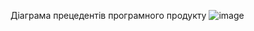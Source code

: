 Діаграма прецедентів програмного продукту
![image](https://github.com/oleksandrblazhko/ai-214-kravchishina/assets/101953369/ae0147d3-e7ed-41fb-9e02-4e5c8eaffae5)
